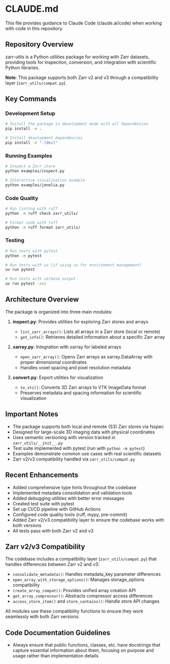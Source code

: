 # CLAUDE.md

This file provides guidance to Claude Code (claude.ai/code) when working with code in this repository.

## Repository Overview

zarr-utils is a Python utilities package for working with Zarr datasets, providing tools for inspection, conversion, and integration with scientific Python libraries.

**Note**: This package supports both Zarr v2 and v3 through a compatibility layer (`zarr_utils/compat.py`).

## Key Commands

### Development Setup
```bash
# Install the package in development mode with all dependencies
pip install -e .

# Install development dependencies
pip install -e ".[dev]"
```

### Running Examples
```bash
# Inspect a Zarr store
python examples/inspect.py

# Interactive visualization example
python examples/jenelia.py
```

### Code Quality
```bash
# Run linting with ruff
python -m ruff check zarr_utils/

# Format code with ruff
python -m ruff format zarr_utils/
```

### Testing
```bash
# Run tests with pytest
python -m pytest

# Run tests with uv (if using uv for environment management)
uv run pytest

# Run tests with verbose output
uv run pytest -xvs
```

## Architecture Overview

The package is organized into three main modules:

1. **inspect.py**: Provides utilities for exploring Zarr stores and arrays
   - `list_zarr_arrays()`: Lists all arrays in a Zarr store (local or remote)
   - `get_info()`: Retrieves detailed information about a specific Zarr array

2. **xarray.py**: Integration with xarray for labeled arrays
   - `open_zarr_array()`: Opens Zarr arrays as xarray.DataArray with proper dimensional coordinates
   - Handles voxel spacing and pixel resolution metadata

3. **convert.py**: Export utilities for visualization
   - `to_vti()`: Converts 3D Zarr arrays to VTK ImageData format
   - Preserves metadata and spacing information for scientific visualization

## Important Notes

- The package supports both local and remote (S3) Zarr stores via fsspec
- Designed for large-scale 3D imaging data with physical coordinates
- Uses semantic versioning with version tracked in `zarr_utils/__init__.py`
- Test suite implemented with pytest (run with `python -m pytest`)
- Examples demonstrate common use cases with real scientific datasets
- Zarr v2/v3 compatibility handled via `zarr_utils/compat.py`

## Recent Enhancements

- Added comprehensive type hints throughout the codebase
- Implemented metadata consolidation and validation tools
- Added debugging utilities with better error messages
- Created test suite with pytest
- Set up CI/CD pipeline with GitHub Actions
- Configured code quality tools (ruff, mypy, pre-commit)
- Added Zarr v2/v3 compatibility layer to ensure the codebase works with both versions
- All tests pass with both Zarr v2 and v3

## Zarr v2/v3 Compatibility

The codebase includes a compatibility layer (`zarr_utils/compat.py`) that handles differences between Zarr v2 and v3:

- `consolidate_metadata()`: Handles metadata_key parameter differences
- `open_array_with_storage_options()`: Manages storage_options compatibility
- `create_array_compat()`: Provides unified array creation API
- `get_array_compressor()`: Abstracts compressor access differences
- `access_store_item()` and `store_contains()`: Handle store API changes

All modules use these compatibility functions to ensure they work seamlessly with both Zarr versions.

## Code Documentation Guidelines

- Always ensure that public functions, classes, etc. have docstrings that capture essential information about them, focusing on purpose and usage rather than implementation details